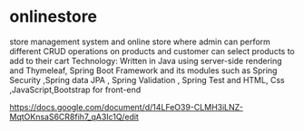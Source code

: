 # onlinestore
store management system and online store where admin can perform different CRUD operations on products and customer can select products to add to their cart
Technology:
Written in Java using server-side rendering and Thymeleaf, Spring Boot Framework and its modules 
such as Spring Security ,Spring data JPA , Spring Validation , Spring Test and  HTML, Css ,JavaScript,Bootstrap for front-end

https://docs.google.com/document/d/14LFeO39-CLMH3iLNZ-MqtOKnsaS6CR8fih7_qA3Ic1Q/edit
